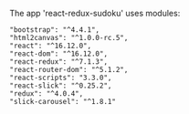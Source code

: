 The app 'react-redux-sudoku'  uses modules:

    "bootstrap": "^4.4.1",
    "html2canvas": "^1.0.0-rc.5",
    "react": "^16.12.0",
    "react-dom": "^16.12.0",
    "react-redux": "^7.1.3",
    "react-router-dom": "^5.1.2",
    "react-scripts": "3.3.0",
    "react-slick": "^0.25.2",
    "redux": "^4.0.4",
    "slick-carousel": "^1.8.1"


